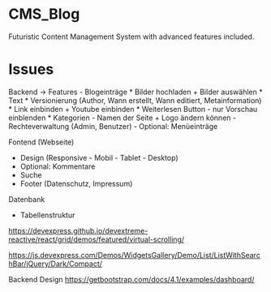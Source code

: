 # CMS_Blog
Futuristic Content Management System with advanced features included.


# Issues
Backend
-> Features
	- Blogeinträge
		* Bilder hochladen + Bilder auswählen
		* Text 
		* Versionierung (Author, Wann erstellt, Wann editiert, Metainformation)
		* Link einbinden + Youtube einbinden
		* Weiterlesen Button - nur Vorschau einblenden
		* Kategorien
	- Namen der Seite + Logo ändern können
	- Rechteverwaltung (Admin, Benutzer)
	- Optional: Menüeinträge



Fontend (Webseite)
- Design (Responsive - Mobil - Tablet - Desktop)
- Optional: Kommentare
- Suche
- Footer (Datenschutz, Impressum)


Datenbank 
- Tabellenstruktur 


https://devexpress.github.io/devextreme-reactive/react/grid/demos/featured/virtual-scrolling/

https://js.devexpress.com/Demos/WidgetsGallery/Demo/List/ListWithSearchBar/jQuery/Dark/Compact/

Backend Design
https://getbootstrap.com/docs/4.1/examples/dashboard/

